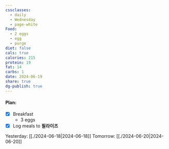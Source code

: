 ```yaml
---
cssclasses:
  - daily
  - Wednesday
  - page-white
Food:
  - 2 eggs
  - egg
  - purge
diet: false
cals: true
calories: 215
protein: 19
fat: 14
carbs: 1
date: 2024-06-19
share: true
dg-publish: true
---
```

#### Plan:
- [x] Breakfast
	- 3 eggs
- [x] Log meals to **필라이즈**

Yesterday: [[./2024-06-18|2024-06-18]]
Tomorrow: [[./2024-06-20|2024-06-20]]